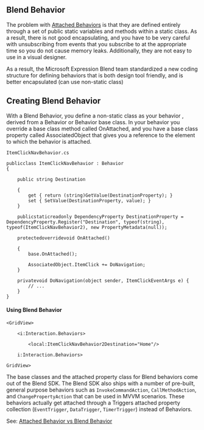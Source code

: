 ## Blend Behavior
The problem with [Attached Behaviors](#) is that they are defined entirely through a set of public static variables and methods within a static class. 
As a result, there is not good encapsulating, and you have to be very careful with unsubscribing from events that you subscribe to at the appropriate time so you do not cause memory leaks. Additionally, they are not easy to use in a visual designer. 

As a result, the Microsoft Expression Blend team standardized a new coding structure for defining behaviors that is both design tool friendly, and is better encapsulated (can use non-static class)

## Creating Blend Behavior
With a Blend Behavior, you define a non-static class as your behavior , derived from a Behavior or Behavior base class. 
In your behavior you override a base class method called OnAttached, and you have a base class property called AssociatedObject that gives you a reference to the element to which the behavior is attached.

`ItemClickNavBehavior.cs`
```
publicclass ItemClickNavBehavior : Behavior
{

	public string Destination

	{
		get { return (string)GetValue(DestinationProperty); }
		set { SetValue(DestinationProperty, value); }
	}

	publicstaticreadonly DependencyProperty DestinationProperty = DependencyProperty.Register("Destination", typeof(string), typeof(ItemClickNavBehavior2), new PropertyMetadata(null));

	protectedoverridevoid OnAttached()

	{
		base.OnAttached();

		AssociatedObject.ItemClick += DoNavigation;
	}

	privatevoid DoNavigation(object sender, ItemClickEventArgs e) {
		// ...
	}
}
```

#### Using Blend Behavior
```
<GridView>

	<i:Interaction.Behaviors>

		<local:ItemClickNavBehavior2Destination="Home"/>

	i:Interaction.Behaviors>

GridView>
```

The base classes and the attached property class for Blend behaviors come out of the Blend SDK. The Blend SDK also ships with a number of pre-built, general purpose behaviors such as `InvokeCommandAction`, 
`CallMethodAction`, and `ChangePropertyAction` that can be used in MVVM scenarios. These behaviors actually get attached through a Triggers attached property collection (`EventTrigger`, `DataTrigger`, `TimerTrigger`) instead of Behaviors.

See: [Attached Behavior vs Blend Behavior](http://briannoyesblog.azurewebsites.net/2012/12/20/attached-behaviors-vs-attached-properties-vs-blend-behaviors/)
